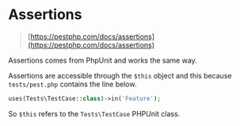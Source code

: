 # Assertions

> [https://pestphp.com/docs/assertions](https://pestphp.com/docs/assertions)

Assertions comes from PhpUnit and works the same way.

Assertions are accessible through the `$this` object and this because  `tests/pest.php` contains the line below.

```php
uses(Tests\TestCase::class)->in('Feature');
```

So `$this` refers to the `Tests\TestCase` PHPUnit class.
